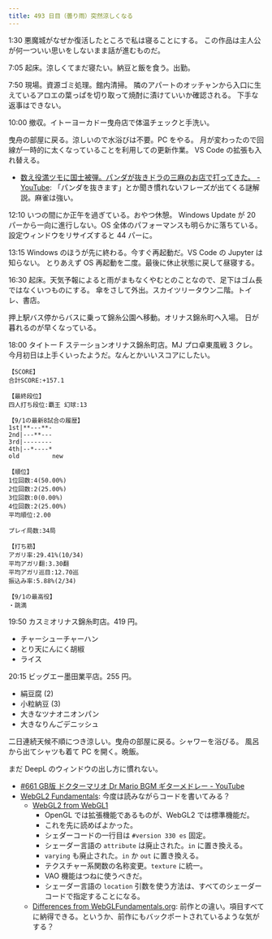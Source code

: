 ```yaml
---
title: 493 日目（曇り雨）突然涼しくなる
---
```


1:30 悪魔城がなぜか復活したところで私は寝ることにする。
この作品は主人公が何一ついい思いをしないまま話が進むものだ。

7:05 起床。涼しくてまだ寝たい。納豆と飯を食う。出勤。

7:50 現場。資源ゴミ処理。館内清掃。
隣のアパートのオッチャンから入口に生えているアロエの葉っぱを切り取って焼酎に漬けていいか確認される。
下手な返事はできない。

10:00 撤収。イトーヨーカドー曳舟店で体温チェックと手洗い。

曳舟の部屋に戻る。涼しいので水浴びは不要。PC をやる。
月が変わったので回線が一時的に太くなっていることを利用しての更新作業。
VS Code の拡張も入れ替える。

* [数え役満ツモに国士被弾。パンダが抜きドラの三麻のお店で打ってきた。 - YouTube](https://www.youtube.com/watch?v=isnZ_cOI-Y0):
  「パンダを抜きます」とか聞き慣れないフレーズが出てくる謎解説。麻雀は強い。

12:10 いつの間にか正午を過ぎている。おやつ休憩。
Windows Update が 20 パーから一向に進行しない。OS 全体のパフォーマンスも明らかに落ちている。
設定ウィンドウをリサイズすると 44 パーに。

13:15 Windows のほうが先に終わる。今すぐ再起動だ。VS Code の Jupyter は知らない。
とりあえず OS 再起動を二度。最後に休止状態に戻して昼寝する。

16:30 起床。天気予報によると雨がまもなくやむとのことなので、足下はゴム長ではなくいつものにする。
傘をさして外出。スカイツリータウン二階。トイレ、書店。

押上駅バス停からバスに乗って錦糸公園へ移動。オリナス錦糸町へ入場。
日が暮れるのが早くなっている。

18:00 タイトー F ステーションオリナス錦糸町店。MJ プロ卓東風戦 3 クレ。
今月初日は上手くいったようだ。なんとかいいスコアにしたい。

```text
【SCORE】
合計SCORE:+157.1

【最終段位】
四人打ち段位:覇王 幻球:13

【9/1の最新8試合の履歴】
1st|**---**-
2nd|---**---
3rd|--------
4th|--*----*
old         new

【順位】
1位回数:4(50.00%)
2位回数:2(25.00%)
3位回数:0(0.00%)
4位回数:2(25.00%)
平均順位:2.00

プレイ局数:34局

【打ち筋】
アガリ率:29.41%(10/34)
平均アガリ翻:3.30翻
平均アガリ巡目:12.70巡
振込み率:5.88%(2/34)

【9/1の最高役】
・跳満
```

19:50 カスミオリナス錦糸町店。419 円。

* チャーシューチャーハン
* とり天にんにく胡椒
* ライス

20:15 ビッグエー墨田業平店。255 円。

* 絹豆腐 (2)
* 小粒納豆 (3)
* 大きなツナオニオンパン
* 大きなりんごデニッシュ

二日連続天候不順につき涼しい。曳舟の部屋に戻る。シャワーを浴びる。
風呂から出てシャツも着て PC を開く。晩飯。

まだ DeepL のウィンドウの出し方に慣れない。

* [&#x23;661 GB版 ドクターマリオ Dr Mario BGM ギターメドレー - YouTube](https://www.youtube.com/watch?v=fk8pelQBNzo)
* [WebGL2 Fundamentals](https://webgl2fundamentals.org/): 今度は読みながらコードを書いてみる？
  * [WebGL2 from WebGL1](https://webgl2fundamentals.org/webgl/lessons/webgl1-to-webgl2.html)
    * OpenGL では拡張機能であるものが、WebGL2 では標準機能だ。
    * これを先に読めばよかった。
    * シェダーコードの一行目は `#version 330 es` 固定。
    * シェーダー言語の `attribute` は廃止された。`in` に置き換える。
    * `varying` も廃止された。`in` か `out` に置き換える。
    * テクスチャー系関数の名称変更。`texture` に統一。
    * VAO 機能はつねに使うべきだ。
    * シェーダー言語の `location` 引数を使う方法は、すべてのシェーダーコードで指定することになる。
  * [Differences from WebGLFundamentals.org](https://webgl2fundamentals.org/webgl/lessons/webgl1-to-webgl2-fundamentals.html):
    前作との違い。項目すべてに納得できる。というか、前作にもバックポートされているような気がする？
